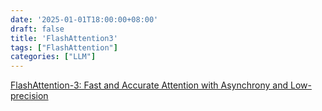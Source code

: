 ```yaml
---
date: '2025-01-01T18:00:00+08:00'
draft: false
title: 'FlashAttention3'
tags: ["FlashAttention"]
categories: ["LLM"]
---
```


[FlashAttention-3: Fast and Accurate Attention with Asynchrony and Low-precision](https://xves6ft58q.feishu.cn/docx/AGvRd1fJdothgzxTXGHcI4G9nMf?from=from_copylink)
